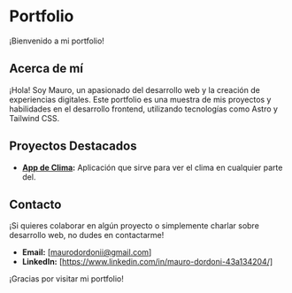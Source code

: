 # Portfolio

¡Bienvenido a mi portfolio!

## Acerca de mí

¡Hola! Soy Mauro, un apasionado del desarrollo web y la creación de experiencias digitales. Este portfolio es una muestra de mis proyectos y habilidades en el desarrollo frontend, utilizando tecnologías como Astro y Tailwind CSS.

## Proyectos Destacados

- **[App de Clima](https://beamish-narwhal-997de5.netlify.app/):** Aplicación que sirve para ver el clima en cualquier parte del.
## Contacto

¡Si quieres colaborar en algún proyecto o simplemente charlar sobre desarrollo web, no dudes en contactarme!

- **Email:** [maurodordonii@gmail.com]
- **LinkedIn:** [https://www.linkedin.com/in/mauro-dordoni-43a134204/]

¡Gracias por visitar mi portfolio!
